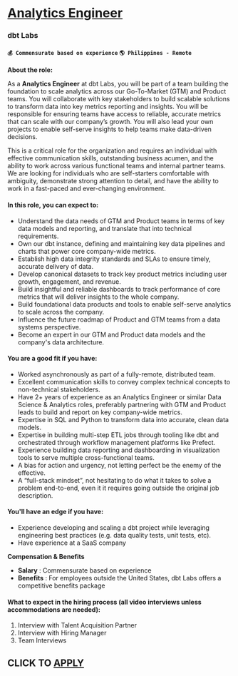 # [Analytics Engineer](https://www.remotewlb.com/apply/analytics-engineer-118573)  
### dbt Labs  
#### `💰 Commensurate based on experience` `🌎 Philippines - Remote`  

**About the role:**

As a **Analytics Engineer** at dbt Labs, you will be part of a team building the foundation to scale analytics across our Go-To-Market (GTM) and Product teams. You will collaborate with key stakeholders to build scalable solutions to transform data into key metrics reporting and insights. You will be responsible for ensuring teams have access to reliable, accurate metrics that can scale with our company’s growth. You will also lead your own projects to enable self-serve insights to help teams make data-driven decisions.

This is a critical role for the organization and requires an individual with effective communication skills, outstanding business acumen, and the ability to work across various functional teams and internal partner teams. We are looking for individuals who are self-starters comfortable with ambiguity, demonstrate strong attention to detail, and have the ability to work in a fast-paced and ever-changing environment.

#### **In this role, you can expect to:**

  * Understand the data needs of GTM and Product teams in terms of key data models and reporting, and translate that into technical requirements.
  * Own our dbt instance, defining and maintaining key data pipelines and charts that power core company-wide metrics.
  * Establish high data integrity standards and SLAs to ensure timely, accurate delivery of data.
  * Develop canonical datasets to track key product metrics including user growth, engagement, and revenue.
  * Build insightful and reliable dashboards to track performance of core metrics that will deliver insights to the whole company.
  * Build foundational data products and tools to enable self-serve analytics to scale across the company.
  * Influence the future roadmap of Product and GTM teams from a data systems perspective.
  * Become an expert in our GTM and Product data models and the company's data architecture.

#### **You are a good fit if you have:**

  * Worked asynchronously as part of a fully-remote, distributed team.
  * Excellent communication skills to convey complex technical concepts to non-technical stakeholders.
  * Have 2+ years of experience as an Analytics Engineer or similar Data Science & Analytics roles, preferably partnering with GTM and Product leads to build and report on key company-wide metrics.
  * Expertise in SQL and Python to transform data into accurate, clean data models.
  * Expertise in building multi-step ETL jobs through tooling like dbt and orchestrated through workflow management platforms like Prefect.
  * Experience building data reporting and dashboarding in visualization tools to serve multiple cross-functional teams.
  * A bias for action and urgency, not letting perfect be the enemy of the effective.
  * A “full-stack mindset”, not hesitating to do what it takes to solve a problem end-to-end, even it it requires going outside the original job description.

#### **You'll have an edge if you have:**

  * Experience developing and scaling a dbt project while leveraging engineering best practices (e.g. data quality tests, unit tests, etc).
  * Have experience at a SaaS company

**Compensation & Benefits**

  * **Salary** : Commensurate based on experience
  * **Benefits** : For employees outside the United States, dbt Labs offers a competitive benefits package

#### What to expect in the hiring process **(all video interviews unless accommodations are needed):**

  1. Interview with Talent Acquisition Partner
  2. Interview with Hiring Manager
  3. Team Interviews

  
## CLICK TO [APPLY](https://www.remotewlb.com/apply/analytics-engineer-118573)

